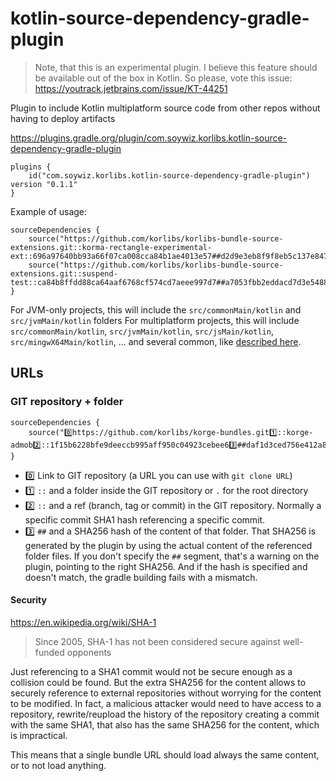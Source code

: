 # kotlin-source-dependency-gradle-plugin

> Note, that this is an experimental plugin. I believe this feature should be available out of the box in Kotlin. So please, vote this issue: <https://youtrack.jetbrains.com/issue/KT-44251>

Plugin to include Kotlin multiplatform source code from other repos without having to deploy artifacts

<https://plugins.gradle.org/plugin/com.soywiz.korlibs.kotlin-source-dependency-gradle-plugin>

```
plugins {
    id("com.soywiz.korlibs.kotlin-source-dependency-gradle-plugin") version "0.1.1"
}
```

Example of usage:

```
sourceDependencies {
    source("https://github.com/korlibs/korlibs-bundle-source-extensions.git::korma-rectangle-experimental-ext::696a97640bb93a66f07ca008cca84b1ae4013e57##d2d9e3eb8f9f8eb5c137e847677eb8b3e9038c30d1f4457d1bd05cafc5c3f251")
    source("https://github.com/korlibs/korlibs-bundle-source-extensions.git::suspend-test::ca84b8ffdd88ca64aaf6768cf574cd7aeee997d7##a7053fbb2eddacd7d3e5488fe29d0c0f43b084ca52175dd1afd6d1243d4062c3")
}
```

For JVM-only projects, this will include the `src/commonMain/kotlin` and `src/jvmMain/kotlin` folders
For multiplatform projects, this will include `src/commonMain/kotlin`, `src/jvmMain/kotlin`, `src/jsMain/kotlin`, `src/mingwX64Main/kotlin`, ... and several common, like [described here](https://github.com/korlibs/kotlin-source-dependency-gradle-plugin/blob/e5c445e7a8aa68bebe5173113beef8b7ed472af9/src/main/kotlin/com/soywiz/korlibs/SourceDependencies.kt#L169-L179).

## URLs

### GIT repository + folder

```
sourceDependencies {
    source("0️⃣https://github.com/korlibs/korge-bundles.git1️⃣::korge-admob2️⃣::1f15b6228bfe9deeccb995aff950c04923cebee63️⃣##daf1d3ced756e412a8eb389721ccf753d8900a5cd5dd503ffef19e37e510c4e8")
}
```

* 0️⃣ Link to GIT repository (a URL you can use with `git clone URL`)
* 1️⃣ `::` and a folder inside the GIT repository or `.` for the root directory
* 2️⃣ `::` and a ref (branch, tag or commit) in the GIT repository. Normally a specific commit SHA1 hash referencing a specific commit.
* 3️⃣ `##` and a SHA256 hash of the content of that folder. That SHA256 is generated by the plugin by using the actual content of the referenced folder files. If you don't specify the `##` segment, that's a warning on the plugin, pointing to the right SHA256. And if the hash is specified and doesn't match, the gradle building fails with a mismatch.

#### Security

<https://en.wikipedia.org/wiki/SHA-1>
> Since 2005, SHA-1 has not been considered secure against well-funded opponents

Just referencing to a SHA1 commit would not be secure enough as a collision could be found.
But the extra SHA256 for the content allows to securely reference to external repositories without worrying for the content to be modified. 
In fact, a malicious attacker would need to have access to a repository, rewrite/reupload the history of the repository creating a commit with the same SHA1, that also has the same SHA256 for the content, which is impractical.

This means that a single bundle URL should load always the same content, or to not load anything.
